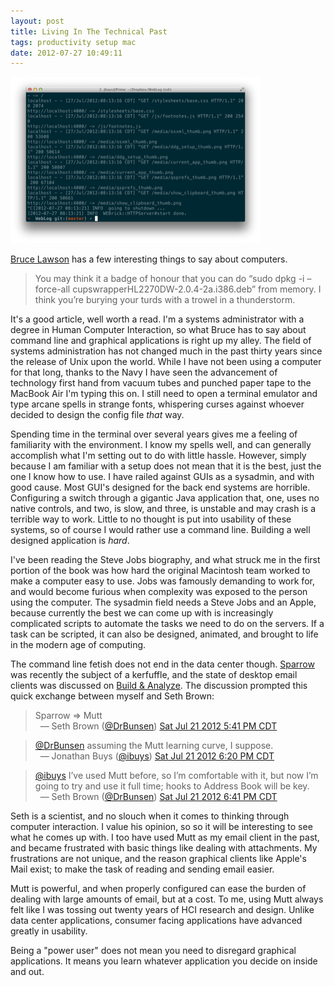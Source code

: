 ```yaml
---
layout: post
title: Living In The Technical Past
tags: productivity setup mac
date: 2012-07-27 10:49:11
---
```


<a href="/media/trowel.png"><img src="/media/trowel_thumb.png" /></a>

[Bruce Lawson](http://www.brucelawson.co.uk/2011/i-hate-computers-but-i-love-what-you-can-do-with-them/) has a few interesting things to say about computers.

> You may think it a badge of honour that you can do “sudo dpkg -i –force-all cupswrapperHL2270DW-2.0.4-2a.i386.deb” from memory. I think you’re burying your turds with a trowel in a thunderstorm.

It's a good article, well worth a read. I'm a systems administrator with a degree in Human Computer Interaction, so what Bruce has to say about command line and graphical applications is right up my alley. The field of systems administration has not changed much in the past thirty years since the release of Unix upon the world. While I have not been using a computer for that long, thanks to the Navy I have seen the advancement of technology first hand from vacuum tubes and punched paper tape to the MacBook Air I'm typing this on. I still need to open a terminal emulator and type arcane spells in strange fonts, whispering curses against whoever decided to design the config file *that* way. 

Spending time in the terminal over several years gives me a feeling of familiarity with the environment. I know my spells well, and can generally accomplish what I'm setting out to do with little hassle. However, simply because I am familiar with a setup does not mean that it is the best, just the one I know how to use. I have railed against GUIs as a sysadmin, and with good cause. Most GUI's designed for the back end systems are horrible. Configuring a switch through a gigantic Java application that, one, uses no native controls, and two, is slow, and three, is unstable and may crash is a terrible way to work. Little to no thought is put into usability of these systems, so of course I would rather use a command line. Building a well designed application is *hard*. 

I've been reading the Steve Jobs biography, and what struck me in the first portion of the book was how hard the original Macintosh team worked to make a computer easy to use. Jobs was famously demanding to work for, and would become furious when complexity was exposed to the person using the computer. The sysadmin field needs a Steve Jobs and an Apple, because currently the best we can come up with is increasingly complicated scripts to automate the tasks we need to do on the servers. If a task can be scripted, it can also be designed, animated, and brought to life in the modern age of computing. 

The command line fetish does not end in the data center though. [Sparrow][1] was recently the subject of a kerfuffle, and the state of desktop email clients was discussed on [Build & Analyze][2]. The discussion prompted this quick exchange between myself and Seth Brown:

<div class="bbpBox" id="t226809065844662272"><blockquote><span class="twContent">Sparrow =&gt; Mutt</span><span class="twMeta"><br /><span class="twDecoration">&nbsp;&nbsp;&mdash; </span><span class="twRealName">Seth Brown</span><span class="twDecoration"> (</span><a href="http://twitter.com/DrBunsen"><span class="twScreenName">@DrBunsen</span></a><span class="twDecoration">) </span><a href="https://twitter.com/DrBunsen/status/226809065844662272"><span class="twTimeStamp">Sat Jul 21 2012 5:41 PM CDT</span></a><span class="twDecoration"></span></span></blockquote></div>


<div class="bbpBox" id="t226818888988491776"><blockquote><span class="twContent"><a href="http://twitter.com/DrBunsen">@DrBunsen</a> assuming the Mutt learning curve, I suppose.</span><span class="twMeta"><br /><span class="twDecoration">&nbsp;&nbsp;&mdash; </span><span class="twRealName">Jonathan Buys</span><span class="twDecoration"> (</span><a href="http://twitter.com/ibuys"><span class="twScreenName">@ibuys</span></a><span class="twDecoration">) </span><a href="https://twitter.com/ibuys/status/226818888988491776"><span class="twTimeStamp">Sat Jul 21 2012 6:20 PM CDT</span></a><span class="twDecoration"></span></span></blockquote></div>


<div class="bbpBox" id="t226824341327863809"><blockquote><span class="twContent"><a href="http://twitter.com/ibuys">@ibuys</a> I’ve used Mutt before, so I’m comfortable with it, but now I’m going to try and use it full time; hooks to Address Book will be key.</span><span class="twMeta"><br /><span class="twDecoration">&nbsp;&nbsp;&mdash; </span><span class="twRealName">Seth Brown</span><span class="twDecoration"> (</span><a href="http://twitter.com/DrBunsen"><span class="twScreenName">@DrBunsen</span></a><span class="twDecoration">) </span><a href="https://twitter.com/DrBunsen/status/226824341327863809"><span class="twTimeStamp">Sat Jul 21 2012 6:41 PM CDT</span></a><span class="twDecoration"></span></span></blockquote></div>


Seth is a scientist, and no slouch when it comes to thinking through computer interaction. I value his opinion, so so it will be interesting to see what he comes up with. I too have used Mutt as my email client in the past, and became frustrated with basic things like dealing with attachments. My frustrations are not unique, and the reason graphical clients like Apple's Mail exist; to make the task of reading and sending email easier. 

Mutt is powerful, and when properly configured can ease the burden of dealing with large amounts of email, but at a cost. To me, using Mutt always felt like I was tossing out twenty years of HCI research and design. Unlike data center applications, consumer facing applications have advanced greatly in usability. 

Being a "power user" does not mean you need to disregard graphical applications. It means you learn whatever application you decide on inside and out. 


[1]: http://www.marco.org/2012/07/24/the-sparrow-problem
[2]: http://5by5.tv/buildanalyze/87
